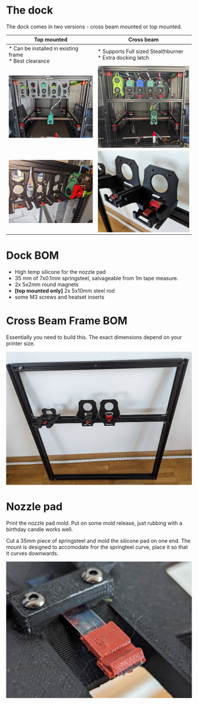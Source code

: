 
# The dock

The dock comes in two versions - cross beam mounted or top mounted.


| Top mounted  | Cross beam |
| ------------- | ------------- |
| * Can be installed in existing frame<br> * Best clearance |  * Supports Full sized Stealthburner <br>* Extra docking latch |
| ![Preview](/images/Dock-Top.jpg) | ![Preview](/images/CrossBeam.jpg)  | 
| ![Preview](/images/Dock-Top-Inside.jpg) | ![Preview](/images/Crossbeam-Toolheads.jpg) |


# Dock BOM

 - High temp silicone for the nozzle pad
 - 35 mm of 7x0.1mm springsteel, salvageable from 1m tape measure.  
 - 2x 5x2mm round magnets
 - **[top mounted only]** 2x 5x10mm steel rod
 - some M3 screws and heatset inserts

# Cross Beam Frame BOM

Essentially you need to build this. The exact dimensions depend on your printer size.

![Preview](/images/Crossbeam-Frame.jpg)

# Nozzle pad

Print the nozzle pad mold. Put on some mold release, just rubbing with a birthday candle works well. 

Cut a 35mm piece of springsteel and mold the silicone pad on one end.
The mount is designed to accomodate fror the springteel curve, place it so that it curves downwards.

![Pad](/images/Nozzle-Pad.jpg)